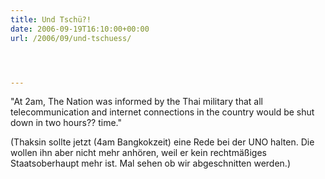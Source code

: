 ```yaml
---
title: Und Tschü?!
date: 2006-09-19T16:10:00+00:00
url: /2006/09/und-tschuess/




---
```

"At 2am, The Nation was informed by the Thai military that all telecommunication and internet connections in the country would be shut down in two hours?? time."

(Thaksin sollte jetzt (4am Bangkokzeit) eine Rede bei der <span class="caps">UNO</span> halten. Die wollen ihn aber nicht mehr anhören, weil er kein rechtmäßiges Staatsoberhaupt mehr ist. Mal sehen ob wir abgeschnitten werden.)
